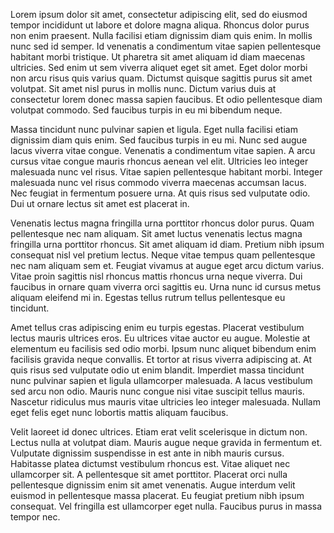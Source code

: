 Lorem ipsum dolor sit amet, consectetur adipiscing elit, sed do eiusmod tempor incididunt ut labore et dolore magna aliqua. Rhoncus dolor purus non enim praesent. Nulla facilisi etiam dignissim diam quis enim. In mollis nunc sed id semper. Id venenatis a condimentum vitae sapien pellentesque habitant morbi tristique. Ut pharetra sit amet aliquam id diam maecenas ultricies. Sed enim ut sem viverra aliquet eget sit amet. Eget dolor morbi non arcu risus quis varius quam. Dictumst quisque sagittis purus sit amet volutpat. Sit amet nisl purus in mollis nunc. Dictum varius duis at consectetur lorem donec massa sapien faucibus. Et odio pellentesque diam volutpat commodo. Sed faucibus turpis in eu mi bibendum neque.

Massa tincidunt nunc pulvinar sapien et ligula. Eget nulla facilisi etiam dignissim diam quis enim. Sed faucibus turpis in eu mi. Nunc sed augue lacus viverra vitae congue. Venenatis a condimentum vitae sapien. A arcu cursus vitae congue mauris rhoncus aenean vel elit. Ultricies leo integer malesuada nunc vel risus. Vitae sapien pellentesque habitant morbi. Integer malesuada nunc vel risus commodo viverra maecenas accumsan lacus. Nec feugiat in fermentum posuere urna. At quis risus sed vulputate odio. Dui ut ornare lectus sit amet est placerat in.

Venenatis lectus magna fringilla urna porttitor rhoncus dolor purus. Quam pellentesque nec nam aliquam. Sit amet luctus venenatis lectus magna fringilla urna porttitor rhoncus. Sit amet aliquam id diam. Pretium nibh ipsum consequat nisl vel pretium lectus. Neque vitae tempus quam pellentesque nec nam aliquam sem et. Feugiat vivamus at augue eget arcu dictum varius. Vitae proin sagittis nisl rhoncus mattis rhoncus urna neque viverra. Dui faucibus in ornare quam viverra orci sagittis eu. Urna nunc id cursus metus aliquam eleifend mi in. Egestas tellus rutrum tellus pellentesque eu tincidunt.

Amet tellus cras adipiscing enim eu turpis egestas. Placerat vestibulum lectus mauris ultrices eros. Eu ultrices vitae auctor eu augue. Molestie at elementum eu facilisis sed odio morbi. Ipsum nunc aliquet bibendum enim facilisis gravida neque convallis. Et tortor at risus viverra adipiscing at. At quis risus sed vulputate odio ut enim blandit. Imperdiet massa tincidunt nunc pulvinar sapien et ligula ullamcorper malesuada. A lacus vestibulum sed arcu non odio. Mauris nunc congue nisi vitae suscipit tellus mauris. Nascetur ridiculus mus mauris vitae ultricies leo integer malesuada. Nullam eget felis eget nunc lobortis mattis aliquam faucibus.

Velit laoreet id donec ultrices. Etiam erat velit scelerisque in dictum non. Lectus nulla at volutpat diam. Mauris augue neque gravida in fermentum et. Vulputate dignissim suspendisse in est ante in nibh mauris cursus. Habitasse platea dictumst vestibulum rhoncus est. Vitae aliquet nec ullamcorper sit. A pellentesque sit amet porttitor. Placerat orci nulla pellentesque dignissim enim sit amet venenatis. Augue interdum velit euismod in pellentesque massa placerat. Eu feugiat pretium nibh ipsum consequat. Vel fringilla est ullamcorper eget nulla. Faucibus purus in massa tempor nec.